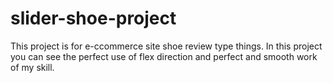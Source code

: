 # slider-shoe-project
This project is for e-ccommerce site shoe review type things.
In this project you can see the perfect use of flex direction and perfect and smooth work of my skill.

